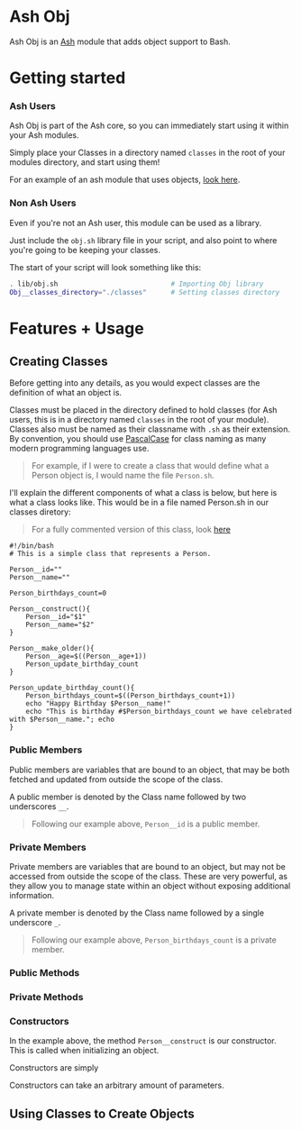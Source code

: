 # Ash Obj

Ash Obj is an [Ash](https://github.com/BrandonRomano/ash) module that adds object support to Bash.

# Getting started

### Ash Users

Ash Obj is part of the Ash core, so you can immediately start using it within your Ash modules.

Simply place your Classes in a directory named `classes` in the root of your modules directory, and start using them!

For an example of an ash module that uses objects, [look here](https://github.com/BrandonRomano/ash-obj-examples).

### Non Ash Users

Even if you're not an Ash user, this module can be used as a library.

Just include the `obj.sh` library file in your script, and also point to where you're going to be keeping your classes.

The start of your script will look something like this:

```bash
. lib/obj.sh                            # Importing Obj library
Obj__classes_directory="./classes"      # Setting classes directory
```

# Features + Usage

## Creating Classes

Before getting into any details, as you would expect classes are the definition of what an object is.

Classes must be placed in the directory defined to hold classes (for Ash users, this is in a directory named `classes` in the root of your module).  Classes also must be named as their classname with `.sh` as their extension.  By convention, you should use [PascalCase](http://c2.com/cgi/wiki?PascalCase) for class naming as many modern programming languages use.

> For example, if I were to create a class that would define what a Person object is, I would name the file `Person.sh`.

I'll explain the different components of what a class is below, but here is what a class looks like.  This would be in a file named Person.sh in our classes diretory:

> For a fully commented version of this class, look [here](https://github.com/BrandonRomano/ash-obj-examples/blob/master/classes/Person.sh)

```
#!/bin/bash
# This is a simple class that represents a Person.

Person__id=""
Person__name=""

Person_birthdays_count=0

Person__construct(){
    Person__id="$1"
    Person__name="$2"
}

Person__make_older(){
    Person__age=$((Person__age+1))
    Person_update_birthday_count
}

Person_update_birthday_count(){
    Person_birthdays_count=$((Person_birthdays_count+1))
    echo "Happy Birthday $Person__name!"
    echo "This is birthday #$Person_birthdays_count we have celebrated with $Person__name."; echo
}
```

### Public Members

Public members are variables that are bound to an object, that may be both fetched and updated from outside the scope of the class.

A public member is denoted by the Class name followed by two underscores `__`.

> Following our example above, `Person__id` is a public member.

### Private Members

Private members are variables that are bound to an object, but may not be accessed from outside the scope of the class.  These are very powerful, as they allow you to manage state within an object without exposing additional information.

A private member is denoted by the Class name followed by a single underscore `_`.

> Following our example above, `Person_birthdays_count` is a private member.

### Public Methods

### Private Methods

### Constructors

In the example above, the method `Person__construct` is our constructor.  This is called when initializing an object.

Constructors are simply 

Constructors can take an arbitrary amount of parameters.

## Using Classes to Create Objects
